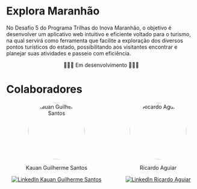 # Explora Maranhão

<p>No Desafio 5 do Programa Trilhas do Inova Maranhão, o objetivo é desenvolver um aplicativo web intuitivo e eficiente voltado para o turismo, na qual servirá como ferramenta que facilite a exploração dos diversos pontos turísticos do estado, possibilitando aos visitantes encontrar e planejar suas atividades e passeio com eficiência.</p>

<div align="center">

🚧🚧🚧 Em desenvolvimento 🚧🚧🚧
</div>

# Colaboradores

<div style="display: flex; justify-content: center; gap: 4rem;">
    <div style="text-align: center;">
        <img style="border-radius: 50%;" src="https://avatars.githubusercontent.com/u/157378299?v=4" width="150px" alt="Kauan Guilherme Santos">
        <p>Kauan Guilherme Santos</p>
        <a href="https://www.linkedin.com/in/kauan-guilherme-santos" target="_blank">
            <img src="https://img.shields.io/badge/-LinkedIn-%230077B5?style=for-the-badge&logo=linkedin&logoColor=white" alt="LinkedIn Kauan Guilherme Santos">
        </a>
    </div>
    <div style="text-align: center;">
        <img style="border-radius: 50%;" src="https://avatars.githubusercontent.com/u/130100830?v=4" width="150px" alt="Ricardo Aguiar">
        <p>Ricardo Aguiar</p>
        <a href="https://www.linkedin.com/in/ricardo-aguiar-537764200/" target="_blank">
            <img src="https://img.shields.io/badge/-LinkedIn-%230077B5?style=for-the-badge&logo=linkedin&logoColor=white" alt="LinkedIn Ricardo Aguiar">
        </a>
    </div>
</div>